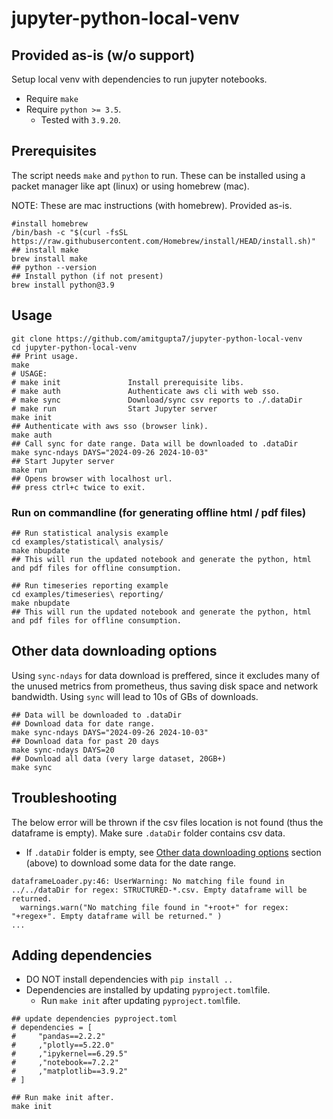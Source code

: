 # jupyter-python-local-venv
## Provided as-is (w/o support)
Setup local venv with dependencies to run jupyter notebooks. 
* Require `make`
* Require `python >= 3.5`.
  * Tested with `3.9.20`. 

## Prerequisites
The script needs `make` and `python` to run. These can be installed using a packet manager like apt (linux) or using homebrew (mac).

NOTE: These are mac instructions (with homebrew). Provided as-is. 
```shell
#install homebrew
/bin/bash -c "$(curl -fsSL https://raw.githubusercontent.com/Homebrew/install/HEAD/install.sh)"
## install make
brew install make
## python --version
## Install python (if not present)
brew install python@3.9
```

## Usage

```shell
git clone https://github.com/amitgupta7/jupyter-python-local-venv
cd jupyter-python-local-venv
## Print usage.
make
# USAGE:
# make init               Install prerequisite libs.
# make auth               Authenticate aws cli with web sso.
# make sync               Download/sync csv reports to ./.dataDir
# make run                Start Jupyter server
make init
## Authenticate with aws sso (browser link). 
make auth 
## Call sync for date range. Data will be downloaded to .dataDir
make sync-ndays DAYS="2024-09-26 2024-10-03"
## Start Jupyter server
make run
## Opens browser with localhost url.
## press ctrl+c twice to exit.
```

### Run on commandline (for generating offline html / pdf files)
```shell
## Run statistical analysis example
cd examples/statistical\ analysis/
make nbupdate
## This will run the updated notebook and generate the python, html and pdf files for offline consumption.

## Run timeseries reporting example
cd examples/timeseries\ reporting/
make nbupdate
## This will run the updated notebook and generate the python, html and pdf files for offline consumption.
```
## Other data downloading options

Using `sync-ndays` for data download is preffered, since it excludes many of the unused metrics from prometheus, thus saving disk space and network bandwidth. Using `sync` will lead to 10s of GBs of downloads. 
```shell
## Data will be downloaded to .dataDir
## Download data for date range. 
make sync-ndays DAYS="2024-09-26 2024-10-03"
## Download data for past 20 days
make sync-ndays DAYS=20
## Download all data (very large dataset, 20GB+)
make sync
```

## Troubleshooting

The below error will be thrown if the csv files location is not found (thus the dataframe is empty). Make sure `.dataDir` folder contains csv data. 

* If `.dataDir` folder is empty, see [Other data downloading options](#other-data-downloading-options) section (above) to download some data for the date range.
```shell
dataframeLoader.py:46: UserWarning: No matching file found in ../../dataDir for regex: STRUCTURED-*.csv. Empty dataframe will be returned.
  warnings.warn("No matching file found in "+root+" for regex: "+regex+". Empty dataframe will be returned." )
...
```

## Adding dependencies
* DO NOT install dependencies with `pip install ..`
* Dependencies are installed by updating `pyproject.toml`file. 
    * Run `make init` after updating `pyproject.toml`file.
```shell
## update dependencies pyproject.toml
# dependencies = [
#     "pandas==2.2.2"
#     ,"plotly==5.22.0"
#     ,"ipykernel==6.29.5"
#     ,"notebook==7.2.2"
#     ,"matplotlib==3.9.2"
# ] 

## Run make init after.
make init
```
